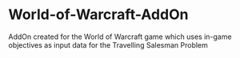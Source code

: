 # World-of-Warcraft-AddOn
AddOn created for the World of Warcraft game which uses in-game objectives as input data for the Travelling Salesman Problem
